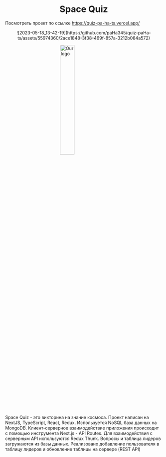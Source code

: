 <h1 align="center">Space Quiz</h1>

Посмотреть проект по ссылке https://quiz-pa-ha-ts.vercel.app/
<div style="text-align: center;">
![2023-05-18_13-42-19](https://github.com/paHa345/quiz-paHa-ts/assets/55974360/2ace1848-3f38-469f-857a-3212b084a572)
</div>

<img 
    style="display: block; 
           margin-left: auto;
           margin-right: auto;
           width: 30%;"
    src="https://markdown.land/wp-content/uploads/2021/06/markdown-512px.png" 
    alt="Our logo">
</img>


Space Quiz - это викторина на знание космоса. Проект написан на NextJS, TypeScript, React, Redux. Используется NoSQL база данных на MongoDB. Клиент-серверное взаимодействие приложения происходит с помощью инструмента Next.js - API Routes. Для взаимодействия с серверным API используются Redux Thunk. Вопросы и таблица лидеров загружаются из базы данных. Реализовано добавление пользователя в таблицу лидеров и обновление таблицы на сервере (REST API)



